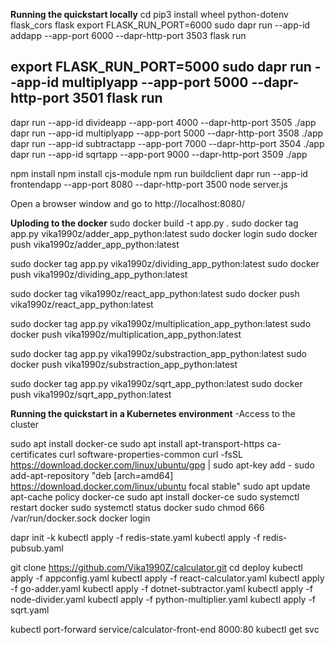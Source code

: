 
**Running the quickstart locally**
cd <working dir>
pip3 install wheel python-dotenv flask_cors flask
export FLASK_RUN_PORT=6000
sudo dapr run --app-id addapp --app-port 6000 --dapr-http-port 3503 flask run

export FLASK_RUN_PORT=5000
sudo dapr run --app-id multiplyapp --app-port 5000 --dapr-http-port 3501 flask run
-----
dapr run --app-id divideapp --app-port 4000 --dapr-http-port 3505 ./app
dapr run --app-id multiplyapp --app-port 5000 --dapr-http-port 3508 ./app
dapr run --app-id subtractapp --app-port 7000 --dapr-http-port 3504 ./app
dapr run --app-id sqrtapp --app-port 9000 --dapr-http-port 3509 ./app

npm install
npm install cjs-module
npm run buildclient
dapr run --app-id frontendapp --app-port 8080 --dapr-http-port 3500 node server.js

Open a browser window and go to http://localhost:8080/

**Uploding to the docker**
sudo docker build -t app.py .
sudo docker tag app.py vika1990z/adder_app_python:latest
sudo docker login
sudo docker push vika1990z/adder_app_python:latest

sudo docker tag app.py vika1990z/dividing_app_python:latest
sudo docker push vika1990z/dividing_app_python:latest

sudo docker tag vika1990z/react_app_python:latest
sudo docker push vika1990z/react_app_python:latest

sudo docker tag app.py vika1990z/multiplication_app_python:latest
sudo docker push vika1990z/multiplication_app_python:latest

sudo docker tag app.py vika1990z/substraction_app_python:latest
sudo docker push vika1990z/substraction_app_python:latest

sudo docker tag app.py vika1990z/sqrt_app_python:latest
sudo docker push vika1990z/sqrt_app_python:latest

**Running the quickstart in a Kubernetes environment**
-Access to the cluster

sudo apt install docker-ce
sudo apt install apt-transport-https ca-certificates curl software-properties-common
curl -fsSL https://download.docker.com/linux/ubuntu/gpg | sudo apt-key add -
sudo add-apt-repository "deb [arch=amd64] https://download.docker.com/linux/ubuntu focal stable"
sudo apt update
apt-cache policy docker-ce
sudo apt install docker-ce
sudo systemctl restart docker
sudo systemctl status docker
sudo chmod 666 /var/run/docker.sock
docker login

dapr init -k
kubectl apply -f redis-state.yaml
kubectl apply -f redis-pubsub.yaml

git clone https://github.com/Vika1990Z/calculator.git
cd deploy
kubectl apply -f appconfig.yaml
kubectl apply -f react-calculator.yaml
kubectl apply -f go-adder.yaml
kubectl apply -f dotnet-subtractor.yaml
kubectl apply -f node-divider.yaml
kubectl apply -f python-multiplier.yaml
kubectl apply -f sqrt.yaml

kubectl port-forward service/calculator-front-end 8000:80
kubectl get svc


